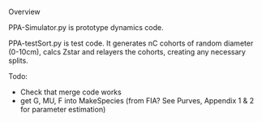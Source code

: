 Overview

PPA-Simulator.py is prototype dynamics code.

PPA-testSort.py is test code. It generates nC cohorts of random diameter (0-10cm), calcs Zstar and relayers the cohorts, creating any necessary splits.

Todo: 

- Check that merge code works
- get G, MU, F into MakeSpecies (from FIA? See Purves, Appendix 1 & 2 for parameter estimation)

